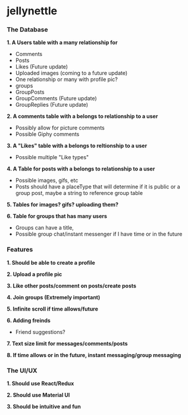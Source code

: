 # jellynettle
### The Database
**1.   A Users table with a many relationship for**
  * Comments
  * Posts
  * Likes (Future update)
  * Uploaded images (coming to a future update)
  * One relationship or many with profile pic?
  * groups
  * GroupPosts
  * GroupComments (Future update)
  * GroupReplies (Future update)


**2.   A comments table with a belongs to relationship to a user**
  * Possibly allow for picture comments
  * Possible Giphy comments


**3.   A "Likes" table with a belongs to reltionship to a user**
  * Possible multiple "Like types"


**4.   A Table for posts with a belongs to relationship to a user**
  * Possible images, gifs, etc
  * Posts should have a placeType that will determine if it is public or a group post, maybe a string to reference group table


**5.   Tables for images? gifs? uploading them?**

**6.   Table for groups that has many users**
 * Groups can have a title,
 * Possible group chat/instant messenger if I have time or in the future

 ### Features
 **1.   Should be able to create a profile**

 **2.   Upload a profile pic**

 **3.   Like other posts/comment on posts/create posts**

 **4.   Join groups (Extremely important)**

 **5.   Infinite scroll if time allows/future**

 **6.   Adding freinds**
  * Friend suggestions?

  **7.   Text size limit for messages/comments/posts**

 **8.   If time allows or in the future, instant messaging/group messaging**




### The UI/UX
**1.   Should use React/Redux**

**2.   Should use Material UI**

**3.   Should be intuitive and fun**

